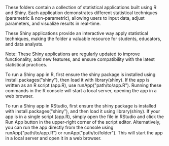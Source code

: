 These folders contain a collection of statistical applications built using R and Shiny. Each application demonstrates different statistical techniques (parametric & non-parametric), 
allowing users to input data, adjust parameters, and visualize results in real-time.

These Shiny applications provide an interactive way apply statistical techniques, making the folder a valuable resource for students, educators, and data analysts.

Note: These Shiny applications are regularly updated to improve functionality, add new features, and ensure compatibility with the latest statistical practices.

To run a Shiny app in R, first ensure the shiny package is installed using install.packages("shiny"), then load it with library(shiny). If the app is written as an R script (app.R), use runApp("path/to/app.R"). Running these commands in the R console will start a local server, opening the app in a web browser.

To run a Shiny app in RStudio, first ensure the shiny package is installed with install.packages("shiny"), and then load it using library(shiny). If your app is in a single script (app.R), simply open the file in RStudio and click the Run App button in the upper-right corner of the script editor. Alternatively, you can run the app directly from the console using runApp("path/to/app.R") or runApp("path/to/folder"). This will start the app in a local server and open it in a web browser.
